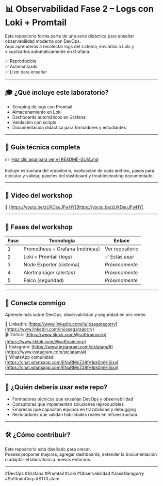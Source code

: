 # 📊 Observabilidad Fase 2 – Logs con Loki + Promtail

Este repositorio forma parte de una serie didáctica para enseñar observabilidad moderna con DevOps.  
Aquí aprenderás a recolectar logs del sistema, enviarlos a Loki y visualizarlos automáticamente en Grafana.

✅ Reproducible  
✅ Automatizado  
✅ Listo para enseñar

---

## 🎓 ¿Qué incluye este laboratorio?

- Scraping de logs con Promtail
- Almacenamiento en Loki
- Dashboards automáticos en Grafana
- Validación con scripts
- Documentación didáctica para formadores y estudiantes

---

## 📘 Guía técnica completa

👉 [Haz clic aquí para ver el README-GUIA.md](./README-GUIA.md)

Incluye estructura del repositorio, explicación de cada archivo, pasos para ejecutar y validar, paneles del dashboard y troubleshooting documentado.

---

## 🎥 Video del workshop

🔗 [https://youtu.be/zUXDsuJFwHY](https://youtu.be/zUXDsuJFwHY)

---

## 🧩 Fases del workshop

| Fase | Tecnología | Enlace |
|------|------------|--------|
| 1 | Prometheus + Grafana (métricas) | [Ver repositorio](https://www.tiktok.com/@softtraincorp/video/7561234582427684107?is_from_webapp=1&sender_device=pc&web_id=7548492986058294840) |
| 2 | Loki + Promtail (logs) | ✅ Estás aquí |
| 3 | Node Exporter (sistema) | *Próximamente* |
| 4 | Alertmanager (alertas) | *Próximamente* |
| 5 | Falco (seguridad) | *Próximamente* |

---

## 📡 Conecta conmigo

Aprende más sobre DevOps, observabilidad y seguridad en mis redes:

📍 LinkedIn: [https://www.linkedin.com/in/josegaragorry](https://www.linkedin.com/in/josegaragorry)  
🎬 TikTok: [https://www.tiktok.com/@softtraincorp](https://www.tiktok.com/@softtraincorp)  
📸 Instagram: [https://www.instagram.com/stclatam/#](https://www.instagram.com/stclatam/#)  
💬 WhatsApp comunidad: [https://chat.whatsapp.com/ENuRMnZ38fv1pk0mHlSixa](https://chat.whatsapp.com/ENuRMnZ38fv1pk0mHlSixa)

---

## 🧠 ¿Quién debería usar este repo?

- Formadores técnicos que enseñan DevOps y observabilidad
- Consultoras que implementan soluciones reproducibles
- Empresas que capacitan equipos en trazabilidad y debugging
- Reclutadores que validan habilidades reales en infraestructura

---

## 🛠️ ¿Cómo contribuir?

Este repositorio está diseñado para crecer.  
Puedes proponer mejoras, agregar dashboards, extender la documentación o adaptar el laboratorio a nuevos entornos.

---

#DevOps #Grafana #Promtail #Loki #Observabilidad #JoseGaragorry #SofttrainCorp #STCLatam

